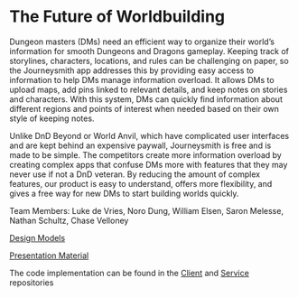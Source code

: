 # The Future of Worldbuilding

Dungeon masters (DMs) need an efficient way to organize their world’s information for smooth Dungeons and Dragons gameplay. Keeping track of storylines, characters, locations, and rules can be challenging on paper, so the Journeysmith app addresses this by providing easy access to information to help DMs manage information overload. It allows DMs to upload maps, add pins linked to relevant details, and keep notes on stories and characters. With this system, DMs can quickly find information about different regions and points of interest when needed based on their own style of keeping notes.

Unlike DnD Beyond or World Anvil, which have complicated user interfaces and are kept behind an expensive paywall, Journeysmith is free and is made to be simple. The competitors create more information overload by creating complex apps that confuse DMs more with features that they may never use if not a DnD veteran. By reducing the amount of complex features, our product is easy to understand, offers more flexibility, and gives a free way for new DMs to start building worlds quickly. 
 
Team Members:
Luke de Vries, Noro Dung, William Elsen, Saron Melesse, Nathan Schultz, Chase Velloney

[Design Models](https://github.com/calvin-cs262-fall2024-teamJ/Project/blob/Organizing-project-repo-and-adding-proper-links-to-read.md/design.md)

[Presentation Material ](https://github.com/calvin-cs262-fall2024-teamJ/Project/blob/Organizing-project-repo-and-adding-proper-links-to-read.md/presentations/Journeysmith%20First%20Presentation.pptx)

The code implementation can be found in the [Client](https://github.com/calvin-cs262-fall2024-teamJ/Client) and [Service](https://github.com/calvin-cs262-fall2024-teamJ/Service) repositories
